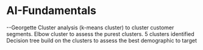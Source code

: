 # AI-Fundamentals

--Georgette
Cluster analysis (k-means cluster) to cluster customer segments.
Elbow cluster to assess the purest clusters. 5 clusters identified
Decision tree build on the clusters to assess the best demographic to target
